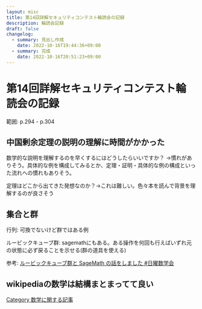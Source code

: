 ```yaml
---
layout: misc
title: 第14回詳解セキュリティコンテスト輪読会の記録
description: 輪読会記録
draft: false
changelog:
  - summary: 見出し作成
    date: 2022-10-16T19:44:36+09:00
  - summary: 完成
    date: 2022-10-16T20:51:23+09:00
---
```


# 第14回詳解セキュリティコンテスト輪読会の記録

範囲: p.294 - p.304

## 中国剰余定理の説明の理解に時間がかかった

数学的な説明を理解するのを早くするにはどうしたらいいですか？
→慣れがありそう。具体的な例を構成してみるとか、定理・証明・具体的な例の構成といった流れへの慣れもありそう。

定理はどこから出てきた発想なのか？→これは難しい。色々本を読んで背景を理解するのが良さそう

## 集合と群

行列: 可換でないけど群ではある例

ルービックキューブ群: sagemathにもある。ある操作を何回も行えばいずれ元の状態に必ず戻ることを示せる(群の道具を使える)

参考: [ルービックキューブ群と SageMath の話をしました #日曜数学会](https://usami-k.hatenadiary.jp/entry/2020/10/31/192705)

## wikipediaの数学は結構まとまってて良い

[Category 数学に関する記事](https://ja.wikipedia.org/wiki/Category:%E6%95%B0%E5%AD%A6%E3%81%AB%E9%96%A2%E3%81%99%E3%82%8B%E8%A8%98%E4%BA%8B)
